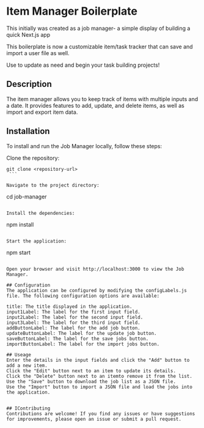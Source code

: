 # Item Manager Boilerplate

This initially was created as a job manager- a simple display of building a quick Next.js app

This boilerplate is now a customizable item/task tracker that can save and import a user file as well.

Use to update as need and begin your task building projects!

## Description

The item manager allows you to keep track of items with multiple inputs and a date. It provides features to add, update, and delete items, as well as import and export item data.

## Installation

To install and run the Job Manager locally, follow these steps:

Clone the repository:

````
git clone <repository-url>
 ```

Navigate to the project directory:

````

cd job-manager

```

Install the dependencies:

```

npm install

```

Start the application:

```

npm start

```

Open your browser and visit http://localhost:3000 to view the Job Manager.

## Configuration
The application can be configured by modifying the configLabels.js file. The following configuration options are available:

title: The title displayed in the application.
input1Label: The label for the first input field.
input2Label: The label for the second input field.
input3Label: The label for the third input field.
addButtonLabel: The label for the add job button.
updateButtonLabel: The label for the update job button.
saveButtonLabel: The label for the save jobs button.
importButtonLabel: The label for the import jobs button.

## Useage
Enter the details in the input fields and click the "Add" button to add a new item.
Click the "Edit" button next to an item to update its details.
Click the "Delete" button next to an itemto remove it from the list.
Use the "Save" button to download the job list as a JSON file.
Use the "Import" button to import a JSON file and load the jobs into the application.


## IContributing
Contributions are welcome! If you find any issues or have suggestions for improvements, please open an issue or submit a pull request.
```
